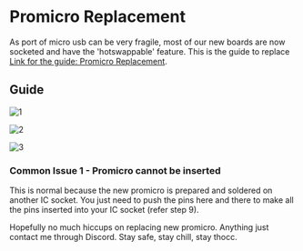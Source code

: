 # Promicro Replacement

As port of micro usb can be very fragile, most of our new boards are now socketed and have the 'hotswappable' feature. This is the guide to replace
[Link for the guide: Promicro Replacement](
https://github.com/superxc3/xcmkb/blob/main/list%20of%20guide/promicro%20replacement.md).

## Guide
![1](https://user-images.githubusercontent.com/79617315/150282888-3197c2fe-1ee0-4a0f-9a46-b96c90b85427.jpg)

![2](https://user-images.githubusercontent.com/79617315/150283498-3cfe2df8-bcbf-44ac-a067-71504a2c7899.jpg)

![3](https://user-images.githubusercontent.com/79617315/150283527-4a06c146-24c1-4c17-8af7-a8f65b8981f6.jpg)
### Common Issue 1 - Promicro cannot be inserted
This is normal because the new promicro is prepared and soldered on another IC socket. You just need to push the pins here and there to make all the pins inserted into your IC socket (refer step 9).

Hopefully no much hiccups on replacing new promicro. Anything just contact me through Discord.
Stay safe, stay chill, stay thocc.
